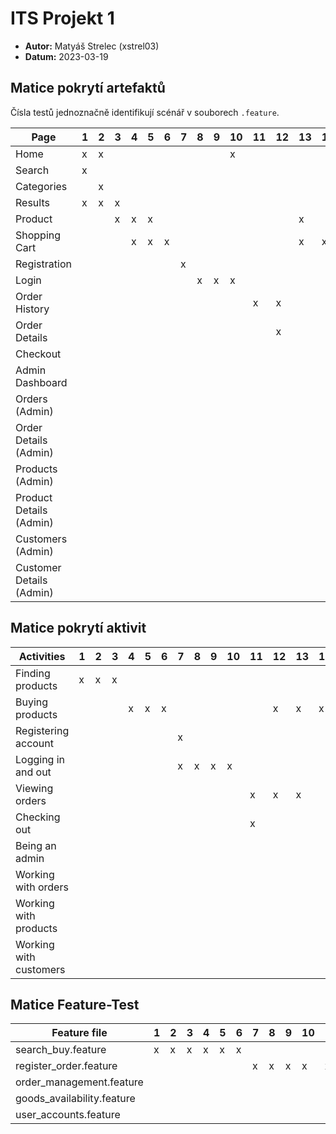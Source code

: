 # ITS Projekt 1

- **Autor:** Matyáš Strelec (xstrel03)
- **Datum:** 2023-03-19

## Matice pokrytí artefaktů

Čísla testů jednoznačně identifikují scénář v souborech `.feature`.

| Page                       | 1 | 2 | 3 | 4 | 5 | 6 | 7 | 8 | 9 | 10 | 11 | 12 | 13 | 14 | 15 | 16 | 17 | 18 | 19 | 20 | 21 | 22 | 23 | 24 | 25 | 26 | 27 | 28 | 29 | 30 | 31 | 32 |
|----------------------------|---|---|---|---|---|---|---|---|---|----|----|----|----|----|----|----|----|----|----|----|----|----|----|----|----|----|----|----|----|----|----|----|
| Home                       | x | x |   |   |   |   |   |   |   | x  |    |    |    |    |    |    |    |    |    |    |    |    |    |    |    |    |    |    |    |    | x  |    |
| Search                     | x |   |   |   |   |   |   |   |   |    |    |    |    |    |    |    |    |    |    |    |    |    |    |    |    |    |    |    |    |    |    |    |
| Categories                 |   | x |   |   |   |   |   |   |   |    |    |    |    |    |    |    |    |    |    |    |    |    |    |    |    |    |    |    |    |    |    |    |
| Results                    | x | x | x |   |   |   |   |   |   |    |    |    |    |    |    |    |    |    |    |    |    |    |    |    |    |    |    |    |    |    |    |    |
| Product                    |   |   | x | x | x |   |   |   |   |    |    |    | x  |    |    |    |    |    |    |    |    |    |    |    |    |    |    |    |    |    |    |    |
| Shopping Cart              |   |   |   | x | x | x |   |   |   |    |    |    | x  | x  | x  |    |    |    |    |    |    |    |    |    |    |    |    |    |    |    |    |    |
| Registration               |   |   |   |   |   |   | x |   |   |    |    |    |    |    |    |    |    |    |    |    |    |    |    |    |    |    |    |    |    |    |    |    |
| Login                      |   |   |   |   |   |   |   | x | x | x  |    |    |    |    |    |    |    |    |    |    |    |    |    |    |    |    |    |    |    |    |    |    |
| Order History              |   |   |   |   |   |   |   |   |   |    | x  | x  |    |    |    |    |    |    |    |    |    |    |    |    |    |    |    |    |    |    |    |    |
| Order Details              |   |   |   |   |   |   |   |   |   |    |    | x  |    |    |    |    |    |    |    |    |    |    |    |    |    |    |    |    |    |    |    |    |
| Checkout                   |   |   |   |   |   |   |   |   |   |    |    |    |    |    | x  |    |    |    |    |    |    |    |    |    |    |    |    |    |    |    |    |    |
| Admin Dashboard            |   |   |   |   |   |   |   |   |   |    |    |    |    |    |    | x  |    |    |    |    | x  |    |    |    |    |    | x  |    |    |    |    |    |
| Orders (Admin)             |   |   |   |   |   |   |   |   |   |    |    |    |    |    |    | x  | x  |    | x  |    |    |    |    |    |    |    |    |    |    | x  |    |    |
| Order Details (Admin)      |   |   |   |   |   |   |   |   |   |    |    |    |    |    |    |    | x  | x  |    | x  |    |    |    |    |    |    |    |    |    |    |    |    |
| Products (Admin)           |   |   |   |   |   |   |   |   |   |    |    |    |    |    |    |    |    |    |    |    | x  | x  | x  | x  | x  | x  |    |    |    |    |    |    |
| Product Details (Admin)    |   |   |   |   |   |   |   |   |   |    |    |    |    |    |    |    |    |    |    |    |    |    |    |    | x  | x  |    |    |    |    |    |    |
| Customers (Admin)          |   |   |   |   |   |   |   |   |   |    |    |    |    |    |    |    |    |    |    |    |    |    |    |    |    |    | x  | x  |    |    |    | x  |
| Customer Details (Admin)   |   |   |   |   |   |   |   |   |   |    |    |    |    |    |    |    |    |    |    |    |    |    |    |    |    |    |    | x  | x  | x  | x  |    |

## Matice pokrytí aktivit

| Activities                 | 1 | 2 | 3 | 4 | 5 | 6 | 7 | 8 | 9 | 10 | 11 | 12 | 13 | 14 | 15 | 16 | 17 | 18 | 19 | 20 | 21 | 22 | 23 | 24 | 25 | 26 | 27 | 28 | 29 | 30 | 31 | 32 |
|----------------------------|---|---|---|---|---|---|---|---|---|----|----|----|----|----|----|----|----|----|----|----|----|----|----|----|----|----|----|----|----|----|----|----|
| Finding products           | x | x | x |   |   |   |   |   |   |    |    |    |    |    |    |    |    |    |    |    |    |    |    |    |    |    |    |    |    |    |    |    |
| Buying products            |   |   |   | x | x | x |   |   |   |    |    | x  | x  | x  | x  |    |    |    |    |    |    |    |    |    |    |    |    |    |    |    |    |    |
| Registering account        |   |   |   |   |   |   | x |   |   |    |    |    |    |    |    |    |    |    |    |    |    |    |    |    |    |    |    |    |    |    |    |    |
| Logging in and out         |   |   |   |   |   |   | x | x | x | x  |    |    |    |    |    |    |    |    |    |    |    |    |    |    |    |    |    |    |    |    | x  |    |
| Viewing orders             |   |   |   |   |   |   |   |   |   |    | x  | x  | x  |    |    |    |    |    |    |    |    |    |    |    |    |    |    |    |    | x  |    |    |
| Checking out               |   |   |   |   |   |   |   |   |   |    | x  |    |    |    | x  |    |    |    |    |    |    |    |    |    |    |    |    |    |    |    |    |    |
| Being an admin             |   |   |   |   |   |   |   |   |   |    |    |    |    |    |    | x  | x  | x  | x  | x  | x  | x  | x  | x  | x  | x  | x  | x  | x  | x  | x  | x  |
| Working with orders        |   |   |   |   |   |   |   |   |   |    |    |    |    |    |    | x  | x  | x  | x  | x  |    |    |    |    |    |    |    |    |    |    |    |    |
| Working with products      |   |   |   |   |   |   |   |   |   |    |    |    |    |    |    |    |    |    |    |    | x  | x  | x  | x  | x  | x  |    |    |    |    |    |    |
| Working with customers     |   |   |   |   |   |   |   |   |   |    |    |    |    |    |    |    |    |    |    |    |    |    |    |    |    |    | x  | x  | x  | x  | x  | x  |


## Matice Feature-Test

| Feature file               | 1 | 2 | 3 | 4 | 5 | 6 | 7 | 8 | 9 | 10 | 11 | 12 | 13 | 14 | 15 | 16 | 17 | 18 | 19 | 20 | 21 | 22 | 23 | 24 | 25 | 26 | 27 | 28 | 29 | 30 | 31 | 32 |
|----------------------------|---|---|---|---|---|---|---|---|---|----|----|----|----|----|----|----|----|----|----|----|----|----|----|----|----|----|----|----|----|----|----|----|
| search_buy.feature         | x | x | x | x | x | x |   |   |   |    |    |    |    |    |    |    |    |    |    |    |    |    |    |    |    |    |    |    |    |    |    |    |
| register_order.feature     |   |   |   |   |   |   | x | x | x | x  | x  | x  | x  | x  | x  |    |    |    |    |    |    |    |    |    |    |    |    |    |    |    |    |    |
| order_management.feature   |   |   |   |   |   |   |   |   |   |    |    |    |    |    |    | x  | x  | x  | x  | x  |    |    |    |    |    |    |    |    |    |    |    |    |
| goods_availability.feature |   |   |   |   |   |   |   |   |   |    |    |    |    |    |    |    |    |    |    |    | x  | x  | x  | x  | x  | x  |    |    |    |    |    |    |
| user_accounts.feature      |   |   |   |   |   |   |   |   |   |    |    |    |    |    |    |    |    |    |    |    |    |    |    |    |    |    | x  | x  | x  | x  | x  | x  |